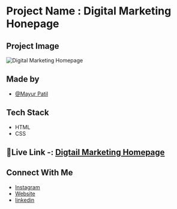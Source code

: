 # Project Name : Digital Marketing Honepage


## Project Image

![Digital Marketing Homepage ]( https://i.ibb.co/M5WTxFK/screencapture-file-C-Users-mayur-Desktop-INeuron-Web-Deve-ALL-Projects-ZIP-File-Project-4-Crush-Comp.png )


## Made by 

- [@Mayur Patil](https://github.com/Mayurpatillll)


## Tech Stack

* HTML
* CSS

## 🔗Live Link -: [Digtail Marketing Homepage ](https://mayurpatillll.github.io/Digital-Marketing-Homepage/)


## Connect With Me

 * [Instagram ](https://www.instagram.com/iam.mayurpatil/)
 * [Website ](https://mayurpatil.online)
 * [linkedin](linkedin.com/in/mayur-patil-715878245/)


